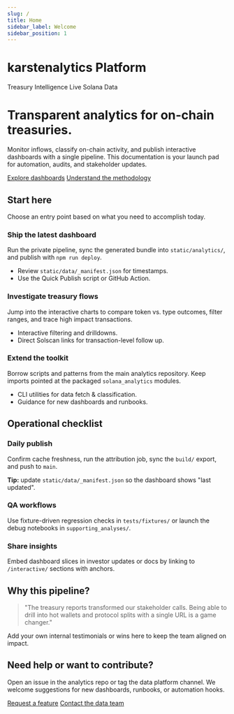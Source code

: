 ```yaml
---
slug: /
title: Home
sidebar_label: Welcome
sidebar_position: 1
---
```


# karstenalytics Platform

<div class="hero-banner" data-animate>
  <div class="hero-banner__content">
    <div class="hero-badges">
      <span class="hero-badge">Treasury Intelligence</span>
      <span class="hero-badge">Live Solana Data</span>
    </div>
    <h1>Transparent analytics for on-chain treasuries.</h1>
    <p>
      Monitor inflows, classify on-chain activity, and publish interactive dashboards with a single pipeline.
      This documentation is your launch pad for automation, audits, and stakeholder updates.
    </p>
    <div class="hero-actions">
      <a class="btn-primary" href="/interactive">Explore dashboards</a>
      <a class="btn-secondary" href="/analysis/defituna/overview">Understand the methodology</a>
    </div>
  </div>
</div>

<div class="card-section" data-animate>
  <h2>Start here</h2>
  <p>Choose an entry point based on what you need to accomplish today.</p>

  <div class="section-grid">
    <div class="section-card" data-animate>
      <h3><span class="icon ph ph-rocket-launch"></span> Ship the latest dashboard</h3>
      <p>Run the private pipeline, sync the generated bundle into <code>static/analytics/</code>, and publish with <code>npm run deploy</code>.</p>
      <ul>
        <li>Review <code>static/data/_manifest.json</code> for timestamps.</li>
        <li>Use the Quick Publish script or GitHub Action.</li>
      </ul>
    </div>
    <div class="section-card" data-animate>
      <h3><span class="icon ph ph-magnifying-glass-chart"></span> Investigate treasury flows</h3>
      <p>Jump into the interactive charts to compare token vs. type outcomes, filter ranges, and trace high impact transactions.</p>
      <ul>
        <li>Interactive filtering and drilldowns.</li>
        <li>Direct Solscan links for transaction-level follow up.</li>
      </ul>
    </div>
    <div class="section-card" data-animate>
      <h3><span class="icon ph ph-toolbox"></span> Extend the toolkit</h3>
      <p>Borrow scripts and patterns from the main analytics repository. Keep imports pointed at the packaged <code>solana_analytics</code> modules.</p>
      <ul>
        <li>CLI utilities for data fetch &amp; classification.</li>
        <li>Guidance for new dashboards and runbooks.</li>
      </ul>
    </div>
  </div>
</div>

<div class="card-section" data-animate>
  <h2>Operational checklist</h2>
  <div class="section-grid">
    <div class="section-card" data-animate>
      <h3><span class="icon ph ph-calendar-check"></span> Daily publish</h3>
      <p>Confirm cache freshness, run the attribution job, sync the <code>build/</code> export, and push to <code>main</code>.</p>
      <p><strong>Tip:</strong> update <code>static/data/_manifest.json</code> so the dashboard shows "last updated".</p>
    </div>
    <div class="section-card" data-animate>
      <h3><span class="icon ph ph-shield-check"></span> QA workflows</h3>
      <p>Use fixture-driven regression checks in <code>tests/fixtures/</code> or launch the debug notebooks in <code>supporting_analyses/</code>.</p>
    </div>
    <div class="section-card" data-animate>
      <h3><span class="icon ph ph-megaphone"></span> Share insights</h3>
      <p>Embed dashboard slices in investor updates or docs by linking to <code>/interactive/</code> sections with anchors.</p>
    </div>
  </div>
</div>

<div class="card-section" data-animate>
  <h2>Why this pipeline?</h2>
  <blockquote class="testimonial">"The treasury reports transformed our stakeholder calls. Being able to drill into hot wallets and protocol splits with a single URL is a game changer."</blockquote>
  <p>Add your own internal testimonials or wins here to keep the team aligned on impact.</p>
</div>

<div class="callout-slab" data-animate>
  <h2>Need help or want to contribute?</h2>
  <p>Open an issue in the analytics repo or tag the data platform channel. We welcome suggestions for new dashboards, runbooks, or automation hooks.</p>
  <div class="callout-actions">
    <a class="btn-primary" href="https://github.com/karstenalytics/analytics/issues">Request a feature</a>
    <a class="btn-secondary" href="mailto:contact@karstenalytics.com">Contact the data team</a>
  </div>
</div>

